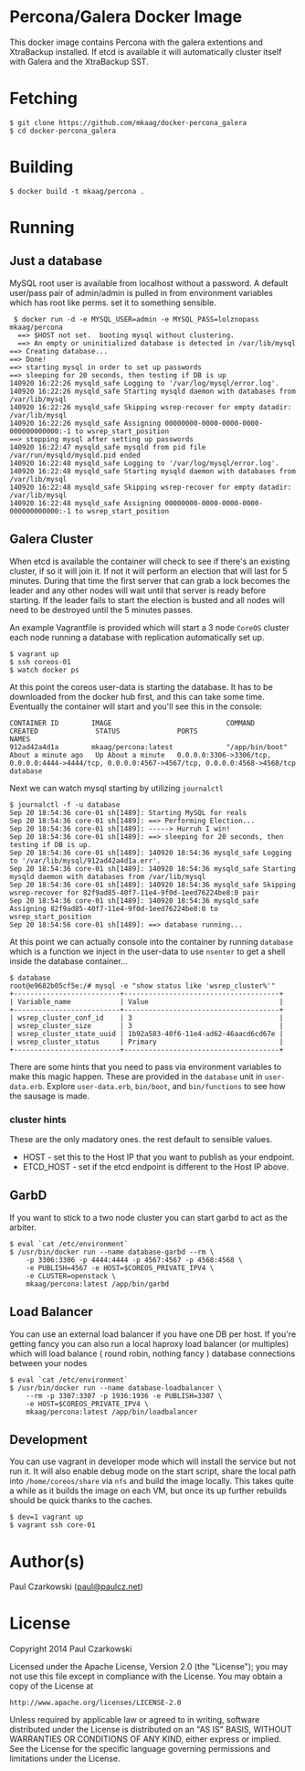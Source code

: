 Percona/Galera Docker Image
===========================

This docker image contains Percona with the galera extentions and XtraBackup installed.
If etcd is available it will automatically cluster itself with Galera and the XtraBackup SST.

Fetching
========

    $ git clone https://github.com/mkaag/docker-percona_galera
    $ cd docker-percona_galera

Building
========

    $ docker build -t mkaag/percona .

Running
=======

Just a database
---------------

MySQL root user is available from localhost without a password. A default user/pass pair of admin/admin is pulled 
in from environment variables which has root like perms.  set it to something sensible.

	 $ docker run -d -e MYSQL_USER=admin -e MYSQL_PASS=lolznopass mkaag/percona
	  ==> $HOST not set.  booting mysql without clustering.
	  ==> An empty or uninitialized database is detected in /var/lib/mysql
    ==> Creating database...
    ==> Done!
    ==> starting mysql in order to set up passwords
    ==> sleeping for 20 seconds, then testing if DB is up
    140920 16:22:26 mysqld_safe Logging to '/var/log/mysql/error.log'.
    140920 16:22:26 mysqld_safe Starting mysqld daemon with databases from /var/lib/mysql
    140920 16:22:26 mysqld_safe Skipping wsrep-recover for empty datadir: /var/lib/mysql
    140920 16:22:26 mysqld_safe Assigning 00000000-0000-0000-0000-000000000000:-1 to wsrep_start_position
    ==> stopping mysql after setting up passwords
    140920 16:22:47 mysqld_safe mysqld from pid file /var/run/mysqld/mysqld.pid ended
    140920 16:22:48 mysqld_safe Logging to '/var/log/mysql/error.log'.
    140920 16:22:48 mysqld_safe Starting mysqld daemon with databases from /var/lib/mysql
    140920 16:22:48 mysqld_safe Skipping wsrep-recover for empty datadir: /var/lib/mysql
    140920 16:22:48 mysqld_safe Assigning 00000000-0000-0000-0000-000000000000:-1 to wsrep_start_position

Galera Cluster
--------------

When etcd is available the container will check to see if there's an existing cluster, if so it will join it. 
If not it will perform an election that will last for 5 minutes. 
During that time the first server that can grab a lock becomes the leader and any other nodes will wait until that server is ready before starting. 
If the leader fails to start the election is busted and all nodes will need to be destroyed until the 5 minutes passes.

An example Vagrantfile is provided which will start a 3 node `CoreOS` cluster each node running a
database with replication automatically set up.

    $ vagrant up
    $ ssh coreos-01
    $ watch docker ps

At this point the coreos user-data is starting the database.  It has to be downloaded from the docker hub first, and this can take some time.   Eventually the container will start and you'll see this in the console:

    CONTAINER ID        IMAGE                            COMMAND             CREATED              STATUS              PORTS                                                                                            NAMES
    912ad42a4d1a        mkaag/percona:latest             "/app/bin/boot"     About a minute ago   Up About a minute   0.0.0.0:3306->3306/tcp, 0.0.0.0:4444->4444/tcp, 0.0.0.0:4567->4567/tcp, 0.0.0.0:4568->4568/tcp   database

Next we can watch mysql starting by utilizing `journalctl`

    $ journalctl -f -u database
    Sep 20 18:54:36 core-01 sh[1489]: Starting MySQL for reals
    Sep 20 18:54:36 core-01 sh[1489]: ==> Performing Election...
    Sep 20 18:54:36 core-01 sh[1489]: -----> Hurruh I win!
    Sep 20 18:54:36 core-01 sh[1489]: ==> sleeping for 20 seconds, then testing if DB is up.
    Sep 20 18:54:36 core-01 sh[1489]: 140920 18:54:36 mysqld_safe Logging to '/var/lib/mysql/912ad42a4d1a.err'.
    Sep 20 18:54:36 core-01 sh[1489]: 140920 18:54:36 mysqld_safe Starting mysqld daemon with databases from /var/lib/mysql
    Sep 20 18:54:36 core-01 sh[1489]: 140920 18:54:36 mysqld_safe Skipping wsrep-recover for 82f9ad85-40f7-11e4-9f0d-1eed76224be8:0 pair
    Sep 20 18:54:36 core-01 sh[1489]: 140920 18:54:36 mysqld_safe Assigning 82f9ad85-40f7-11e4-9f0d-1eed76224be8:0 to wsrep_start_position
    Sep 20 18:54:56 core-01 sh[1489]: ==> database running...

At this point we can actually console into the container by running `database` which is a function we inject in the user-data to use `nsenter` to get a shell inside the database container...


    $ database
    root@e9682b05cf5e:/# mysql -e "show status like 'wsrep_cluster%'"
    +--------------------------+--------------------------------------+
    | Variable_name            | Value                                |
    +--------------------------+--------------------------------------+
    | wsrep_cluster_conf_id    | 3                                    |
    | wsrep_cluster_size       | 3                                    |
    | wsrep_cluster_state_uuid | 1b92a583-40f6-11e4-ad62-46aacd6cd67e |
    | wsrep_cluster_status     | Primary                              |
    +--------------------------+--------------------------------------+

There are some hints that you need to pass via environment variables to make this magic happen.
These are provided in the `database` unit in `user-data.erb`. Explore `user-data.erb`, `bin/boot`, and `bin/functions` to see how the sausage is made.

### cluster hints

These are the only madatory ones.  the rest default to sensible values.

* HOST - set this to the Host IP that you want to publish as your endpoint.
* ETCD_HOST - set if the etcd endpoint is different to the Host IP above.


GarbD
-----

If you want to stick to a two node cluster you can start garbd to act as the arbiter.

    $ eval `cat /etc/environment`
    $ /usr/bin/docker run --name database-garbd --rm \
        -p 3306:3306 -p 4444:4444 -p 4567:4567 -p 4568:4568 \
        -e PUBLISH=4567 -e HOST=$COREOS_PRIVATE_IPV4 \
        -e CLUSTER=openstack \
        mkaag/percona:latest /app/bin/garbd

Load Balancer
-------------

You can use an external load balancer if you have one DB per host. 
If you're getting fancy you can also run a local haproxy load balancer (or multiples) which will 
load balance ( round robin, nothing fancy ) database connections between your nodes

    $ eval `cat /etc/environment`
    $ /usr/bin/docker run --name database-loadbalancer \
        --rm -p 3307:3307 -p 1936:1936 -e PUBLISH=3307 \
        -e HOST=$COREOS_PRIVATE_IPV4 \
        mkaag/percona:latest /app/bin/loadbalancer

Development
-----------

You can use vagrant in developer mode which will install the service but not run it. 
It will also enable debug mode on the start script, share the local path into `/home/coreos/share` 
via `nfs` and build the image locally. This takes quite a while as it builds the image on each VM, 
but once its up further rebuilds should be quick thanks to the caches.

    $ dev=1 vagrant up
    $ vagrant ssh core-01


Author(s)
======

Paul Czarkowski (paul@paulcz.net)

License
=====

Copyright 2014 Paul Czarkowski

Licensed under the Apache License, Version 2.0 (the "License");
you may not use this file except in compliance with the License.
You may obtain a copy of the License at

    http://www.apache.org/licenses/LICENSE-2.0

Unless required by applicable law or agreed to in writing, software
distributed under the License is distributed on an "AS IS" BASIS,
WITHOUT WARRANTIES OR CONDITIONS OF ANY KIND, either express or implied.
See the License for the specific language governing permissions and
limitations under the License.
